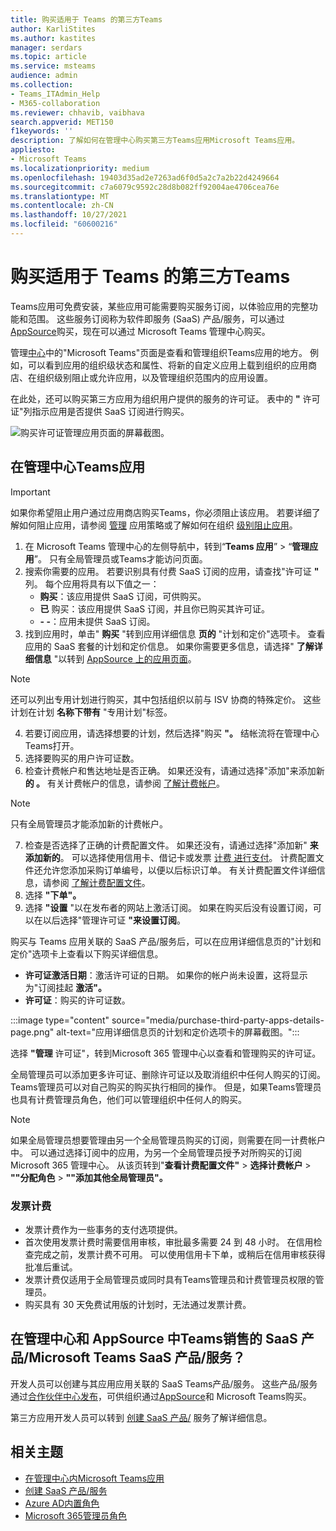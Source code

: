 ```yaml
---
title: 购买适用于 Teams 的第三方Teams
author: KarliStites
ms.author: kastites
manager: serdars
ms.topic: article
ms.service: msteams
audience: admin
ms.collection:
- Teams_ITAdmin_Help
- M365-collaboration
ms.reviewer: chhavib, vaibhava
search.appverid: MET150
f1keywords: ''
description: 了解如何在管理中心购买第三方Teams应用Microsoft Teams应用。
appliesto:
- Microsoft Teams
ms.localizationpriority: medium
ms.openlocfilehash: 19403d35ad2e7263ad6f0d5a2c7a2b22d4249664
ms.sourcegitcommit: c7a6079c9592c28d8b082ff92004ae4706cea76e
ms.translationtype: MT
ms.contentlocale: zh-CN
ms.lasthandoff: 10/27/2021
ms.locfileid: "60600216"
---
```

# <a name="purchase-third-party-apps-for-teams"></a>购买适用于 Teams 的第三方Teams

Teams应用可免费安装，某些应用可能需要购买服务订阅，以体验应用的完整功能和范围。 这些服务订阅称为软件即服务 (SaaS) 产品/服务，可以通过[AppSource](https://appsource.microsoft.com/)购买，现在可以通过 Microsoft Teams 管理中心购买。

管理[中心](manage-apps.md)中的"Microsoft Teams"页面是查看和管理组织Teams应用的地方。 例如，可以看到应用的组织级状态和属性、将新的自定义应用上载到组织的应用商店、在组织级别阻止或允许应用，以及管理组织范围内的应用设置。

在此处，还可以购买第三方应用为组织用户提供的服务的许可证。 表中的 **"** 许可证"列指示应用是否提供 SaaS 订阅进行购买。

![购买许可证管理应用页面的屏幕截图。](media/manage-apps-new-page.png)

## <a name="purchase-apps-in-the-teams-admin-center"></a>在管理中心Teams应用

> [!IMPORTANT]
> 如果你希望阻止用户通过应用商店购买Teams，你必须阻止该应用。 若要详细了解如何阻止应用，请参阅 [管理](app-policies.md) 应用策略或了解如何在组织 [级别阻止应用](manage-apps.md#allow-and-block-apps)。

1. 在 Microsoft Teams 管理中心的左侧导航中，转到“**Teams 应用**” > “**管理应用**”。 只有全局管理员或Teams才能访问页面。
2. 搜索你需要的应用。 若要识别具有付费 SaaS 订阅的应用，请查找"许可证 **"** 列。 每个应用将具有以下值之一：
    - **购买**：该应用提供 SaaS 订阅，可供购买。  
    - **已** 购买：该应用提供 SaaS 订阅，并且你已购买其许可证。
    - **- -**：应用未提供 SaaS 订阅。
3. 找到应用时，单击" **购买** "转到应用详细信息 **页的** "计划和定价"选项卡。 查看应用的 SaaS 套餐的计划和定价信息。 如果你需要更多信息，请选择" **了解详细信息** "以转到 [AppSource 上的应用页面](https://appsource.microsoft.com/)。

> [!NOTE]
> 还可以列出专用计划进行购买，其中包括组织以前与 ISV 协商的特殊定价。 这些计划在计划 **名称下带有** "专用计划"标签。

4. 若要订阅应用，请选择想要的计划，然后选择"购买 **"。** 结帐流将在管理中心Teams打开。
5. 选择要购买的用户许可证数。
6. 检查计费帐户和售达地址是否正确。 如果还没有，请通过选择"添加"来添加新 **的 。** 有关计费帐户的信息，请参阅 [了解计费帐户](/microsoft-365/commerce/manage-billing-accounts)。

> [!NOTE]
> 只有全局管理员才能添加新的计费帐户。

7. 检查是否选择了正确的计费配置文件。 如果还没有，请通过选择"添加新" **来添加新的**。 可以选择使用信用卡、借记卡或发票 [计费 进行支付](#invoice-billing)。 计费配置文件还允许您添加采购订单编号，以便以后标识订单。 有关计费配置文件详细信息，请参阅 [了解计费配置文件](/microsoft-365/commerce/billing-and-payments/manage-billing-profiles)。
8. 选择 **"下单"。**
9. 选择 **"设置** "以在发布者的网站上激活订阅。 如果在购买后没有设置订阅，可以在以后选择"管理许可证 **"来设置订阅**。

购买与 Teams 应用关联的 SaaS 产品/服务后，可以在应用详细信息页的"计划和定价"选项卡上查看以下购买详细信息。

- **许可证激活日期**：激活许可证的日期。 如果你的帐户尚未设置，这将显示为"订阅挂起 **激活"。**
- **许可证**：购买的许可证数。

:::image type="content" source="media/purchase-third-party-apps-details-page.png" alt-text="应用详细信息页的计划和定价选项卡的屏幕截图。":::

选择 **"管理** 许可证"，转到Microsoft 365 管理中心以查看和管理购买的许可证。

全局管理员可以添加更多许可证、删除许可证以及取消组织中任何人购买的订阅。 Teams管理员可以对自己购买的购买执行相同的操作。 但是，如果Teams管理员也具有计费管理员角色，他们可以管理组织中任何人的购买。

> [!NOTE]
> 如果全局管理员想要管理由另一个全局管理员购买的订阅，则需要在同一计费帐户中。 可以通过选择订阅中的应用，为另一个全局管理员授予对所购买的订阅Microsoft 365 管理中心。 从该页转到"**查看计费配置文件"**  >  **选择计费帐户**  >  **""分配角色**  >  **""添加其他全局管理员"。**

### <a name="invoice-billing"></a>发票计费

- 发票计费作为一些事务的支付选项提供。
- 首次使用发票计费时需要信用审核，审批最多需要 24 到 48 小时。 在信用检查完成之前，发票计费不可用。 可以使用信用卡下单，或稍后在信用审核获得批准后重试。
- 发票计费仅适用于全局管理员或同时具有Teams管理员和计费管理员权限的管理员。
- 购买具有 30 天免费试用版的计划时，无法通过发票计费。

## <a name="have-a-saas-offer-for-a-teams-app-that-you-want-to-list-and-sell-in-the-microsoft-teams-admin-center-and-appsource"></a>在管理中心和 AppSource 中Teams销售的 SaaS 产品/Microsoft Teams SaaS 产品/服务？

开发人员可以创建与其应用应用关联的 SaaS Teams产品/服务。 这些产品/服务通过[合作伙伴中心发布](https://partner.microsoft.com)，可供组织通过[AppSource](https://appsource.microsoft.com/)和 Microsoft Teams购买。

第三方应用开发人员可以转到 [创建 SaaS 产品/](/azure/marketplace/partner-center-portal/create-new-saas-offer) 服务了解详细信息。

## <a name="related-topics"></a>相关主题

- [在管理中心内Microsoft Teams应用](manage-apps.md)
- [创建 SaaS 产品/服务](/azure/marketplace/partner-center-portal/create-new-saas-offer)
- [Azure AD内置角色](/azure/active-directory/roles/permissions-reference)
- [Microsoft 365管理员角色](/microsoft-365/admin/add-users/about-admin-roles)